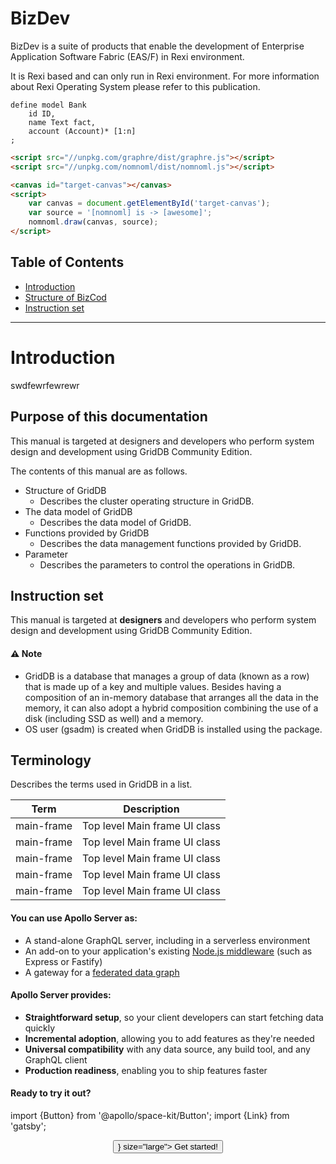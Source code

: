 # BizDev

BizDev is a suite of products that enable the development of Enterprise Application Software Fabric (EAS/F) in Rexi environment.

It is Rexi based and can only run in Rexi environment. For more information about Rexi Operating System please refer to this publication.


```
define model Bank
    id ID,
    name Text fact,
    account (Account)* [1:n]
;
```

```html
<script src="//unpkg.com/graphre/dist/graphre.js"></script>
<script src="//unpkg.com/nomnoml/dist/nomnoml.js"></script>

<canvas id="target-canvas"></canvas>
<script>
    var canvas = document.getElementById('target-canvas');
    var source = '[nomnoml] is -> [awesome]';
    nomnoml.draw(canvas, source);
</script>
```

## Table of Contents
* [Introduction](#introduction)
* [Structure of BizCod](#structure-of-griddb)
* [Instruction set](#instruction-set)




---							  
# Introduction									 

swdfewrfewrewr

## Purpose of this documentation

This manual is targeted at designers and developers who perform system design and development using GridDB Community Edition.

The contents of this manual are as follows.

  - Structure of GridDB
      - Describes the cluster operating structure in GridDB.
  - The data model of GridDB
      - Describes the data model of GridDB.
  - Functions provided by GridDB
      - Describes the data management functions provided by GridDB.
  - Parameter
      - Describes the parameters to control the operations in GridDB.

## Instruction set

This manual is targeted at <b>designers</b> and developers who perform system design and development using GridDB Community Edition.


#### :warning: Note
- GridDB is a database that manages a group of data (known as a row) that is made up of a key and multiple values. Besides having a composition of an in-memory database that arranges all the data in the memory, it can also adopt a hybrid composition combining the use of a disk (including SSD as well) and a memory. 
- OS user (gsadm) is created when GridDB is installed using the package.


## Terminology

Describes the terms used in GridDB in a list.


| Term                           | Description   |
|--------------------------------|------------------------------------------------------------------------|
| main-frame                     | Top level Main frame UI class                                          | 
| main-frame                     | Top level Main frame UI class                                          | 
| main-frame                     | Top level Main frame UI class                                          | 
| main-frame                     | Top level Main frame UI class                                          | 
| main-frame                     | Top level Main frame UI class                                          | 



#### You can use Apollo Server as:

* A stand-alone GraphQL server, including in a serverless environment
* An add-on to your application's existing [Node.js middleware](./integrations/middleware/) (such as Express or Fastify)
* A gateway for a [federated data graph](https://www.apollographql.com/docs/federation/)

#### Apollo Server provides:

*  **Straightforward setup**, so your client developers can start fetching data quickly
*  **Incremental adoption**, allowing you to add features as they're needed
*  **Universal compatibility** with any data source, any build tool, and any GraphQL client
*  **Production readiness**, enabling you to ship features faster

#### Ready to try it out?

import {Button} from '@apollo/space-kit/Button';
import {Link} from 'gatsby';

<div align="center">
  <Button as={<Link to="/getting-started/" />} size="large">
    Get started!
  </Button>
</div>
